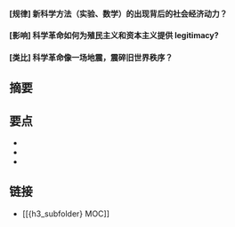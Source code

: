 #### [规律] 新科学方法（实验、数学）的出现背后的社会经济动力？


#### [影响] 科学革命如何为殖民主义和资本主义提供 legitimacy?


#### [类比] 科学革命像一场地震，震碎旧世界秩序？


## 摘要


## 要点

- 
- 
- 

## 链接

- [[{h3_subfolder} MOC]]
